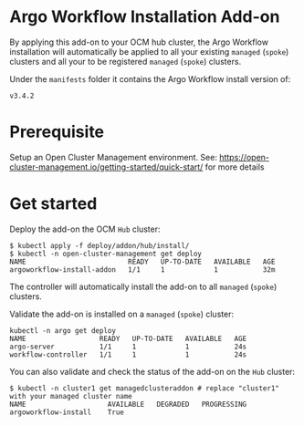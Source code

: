 # Argo Workflow Installation Add-on
By applying this add-on to your OCM hub cluster, the Argo Workflow installation will automatically be applied to all your existing `managed` (`spoke`) clusters and all your to be registered `managed` (`spoke`) clusters.

Under the `manifests` folder it contains the Argo Workflow install version of:

```
v3.4.2
```

# Prerequisite

Setup an Open Cluster Management environment. See: https://open-cluster-management.io/getting-started/quick-start/ for more details

# Get started

Deploy the add-on the OCM `Hub` cluster:

```
$ kubectl apply -f deploy/addon/hub/install/
$ kubectl -n open-cluster-management get deploy
NAME                         READY   UP-TO-DATE   AVAILABLE   AGE
argoworkflow-install-addon   1/1     1            1           32m
```

The controller will automatically install the add-on to all `managed` (`spoke`) clusters.

Validate the add-on is installed on a `managed` (`spoke`) cluster:

```
kubectl -n argo get deploy
NAME                  READY   UP-TO-DATE   AVAILABLE   AGE
argo-server           1/1     1            1           24s
workflow-controller   1/1     1            1           24s
```

You can also validate and check the status of the add-on on the `Hub` cluster:

```
$ kubectl -n cluster1 get managedclusteraddon # replace "cluster1" with your managed cluster name
NAME                    AVAILABLE   DEGRADED   PROGRESSING
argoworkflow-install    True                   
```
